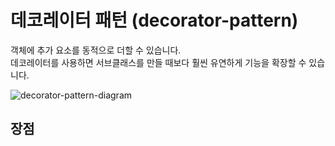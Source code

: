 # 데코레이터 패턴 (decorator-pattern)
객체에 추가 요소를 동적으로 더할 수 있습니다.  
데코레이터를 사용하면 서브클래스를 만들 때보다 훨씬 유연하게 기능을 확장할 수 있습니다.  

![decorator-pattern-diagram](https://github.com/wnduqrla/design-pattern-study/assets/49600974/e5c131d7-42b4-45e5-b8db-b733a89f68e1)

## 장점
